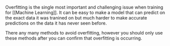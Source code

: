 Overfitting is the single most important and challenging issue when training for [[Machine Learning]]. It can be easy to make a model that can predict on the exact data it was tranined on but much harder to make accurate predictions on the data it has never seen before.

There any many methods to avoid overfitting, however you should only use these methods after you can confirm that overfitting is occurring.